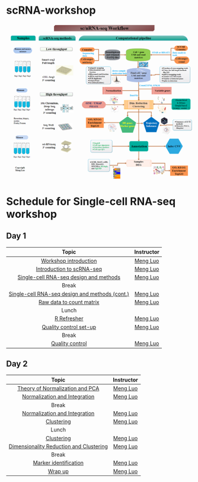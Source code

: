# scRNA-workshop

![sc/nRNA-seq Schematic](Figs/sc_nRNA.png "sc/nRNA-seq Schematic")


# Schedule for Single-cell RNA-seq workshop

## Day 1

| Topic  | Instructor |
|:----------:|:--------:|
|[Workshop introduction](../slides/Intro_to_workshop.pdf) | [Meng Luo](http://mengluonet.com/) |
|[Introduction to scRNA-seq](../lessons/01_intro_to_scRNA-seq.md) | [Meng Luo](http://mengluonet.com/) |
|[Single-cell RNA-seq design and methods](../slides/Single_Cell_2_27_20.pdf) | [Meng Luo](http://mengluonet.com/) |
| Break | |
| [Single-cell RNA-seq design and methods (cont.)](../slides/Single_Cell_2_27_20.pdf) | [Meng Luo](http://mengluonet.com/) |
| [Raw data to count matrix](../lessons/02_SC_generation_of_count_matrix.md) | [Meng Luo](http://mengluonet.com/) |
| Lunch | |
| [R Refresher](https://hbctraining.github.io/DGE_workshop_salmon/lessons/R_refresher.html) | [Meng Luo](http://mengluonet.com/) |
| [Quality control set-up](../lessons/03_SC_quality_control-setup.md) | [Meng Luo](http://mengluonet.com/) |
| Break | |
| [Quality control](../lessons/04_SC_quality_control.md) | [Meng Luo](http://mengluonet.com/) |

## Day 2

|  Topic  | Instructor |
|:----------:|:--------:|
| [Theory of Normalization and PCA](../lessons/05_normalization_and_PCA.md) | [Meng Luo](http://mengluonet.com/) |
| [Normalization and Integration](../lessons/06_SC_SCT_and_integration.md) | [Meng Luo](http://mengluonet.com/) |
| Break | |
| [Normalization and Integration](../lessons/06_SC_SCT_and_integration.md) | [Meng Luo](http://mengluonet.com/) |
| [Clustering](../lessons/07_SC_clustering_cells_SCT.md) | [Meng Luo](http://mengluonet.com/) |
| Lunch | |
| [Clustering](../lessons/07_SC_clustering_cells_SCT.md) | [Meng Luo](http://mengluonet.com/) |
| [Dimensionality Reduction and Clustering](../lessons/08_SC_clustering_quality_control.md) | [Meng Luo](http://mengluonet.com/) |
| Break | |
| [Marker identification](../lessons/09_merged_SC_marker_identification.md) | [Meng Luo](http://mengluonet.com/) |
| [Wrap up](../slides/Workshop_wrapup.pdf) | [Meng Luo](http://mengluonet.com/) |


